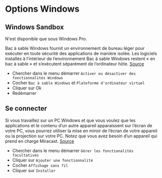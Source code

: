 # Options Windows

## Windows Sandbox 
N'est disponible que sous Windows Pro.

Bac à sable Windows fournit un environnement de bureau léger pour exécuter en toute sécurité des applications de manière isolée. Les logiciels installés à l’intérieur de l’environnement Bac à sable Windows restent « en bac à sable » et s’exécutent séparément de l’ordinateur hôte. [Source](https://docs.microsoft.com/fr-fr/windows/security/threat-protection/windows-sandbox/windows-sandbox-overview)

- Chercher dans le menu démarrer `Activer ou désactiver des fonctionnalités Windows`
- Cocher `Bac à sable Windows` et `Plateforme d'ordinateur virtuel`
- Cliquer sur Ok 
- Redémarrer

## Se connecter 
Si vous travaillez sur un PC Windows et que vous voulez que les applications et le contenu d’un autre appareil apparaissent sur l’écran de votre PC, vous pourrez utiliser la mise en miroir de l’écran de votre appareil ou la projection sur votre PC. Notez que vous avez besoin d’un appareil qui prend en charge Miracast. [Source](https://support.microsoft.com/fr-fr/windows/mise-en-miroir-de-l-%C3%A9cran-et-projection-sur-votre-pc-5af9f371-c704-1c7f-8f0d-fa607551d09c#ID0EBD=Windows_10)

- Chercher dans le menu démarrer `Gérer les fonctionalités facultatives`
- Cliquer sur `Ajouter une fonctionnalité`
- Cocher `Affichage sans fil` 
- Cliquer sur `Installer`